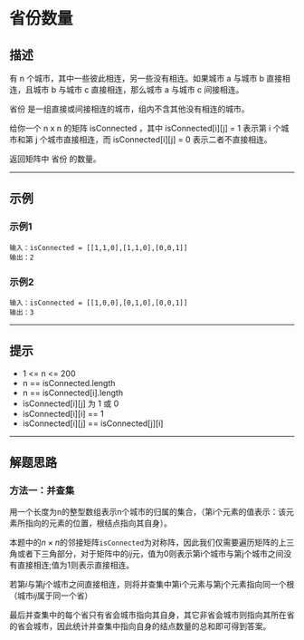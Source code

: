 # 省份数量
## 描述
有 n 个城市，其中一些彼此相连，另一些没有相连。如果城市 a 与城市 b 直接相连，且城市 b 与城市 c 直接相连，那么城市 a 与城市 c 间接相连。  

省份 是一组直接或间接相连的城市，组内不含其他没有相连的城市。  

给你一个 n x n 的矩阵 isConnected ，其中 isConnected[i][j] = 1 表示第 i 个城市和第 j 个城市直接相连，而 isConnected[i][j] = 0 表示二者不直接相连。  

返回矩阵中 省份 的数量。 

---

## 示例
### 示例1  

    输入：isConnected = [[1,1,0],[1,1,0],[0,0,1]]
    输出：2

### 示例2 
    输入：isConnected = [[1,0,0],[0,1,0],[0,0,1]]
    输出：3

--- 
## 提示

- 1 <= n <= 200
- n == isConnected.length
- n == isConnected[i].length
- isConnected[i][j] 为 1 或 0
- isConnected[i][i] == 1
- isConnected[i][j] == isConnected[j][i]

---
## 解题思路
### 方法一：并查集  

用一个长度为n的整型数组表示n个城市的归属的集合，（第i个元素的值表示：该元素所指向的元素的位置，根结点指向其自身）。  

本题中的$n\times n$的邻接矩阵`isConnected`为对称阵，因此我们仅需要遍历矩阵的上三角或者下三角部分，对于矩阵中的$ij$元，值为0则表示第i个城市与第j个城市之间没有直接相连;值为1则表示直接相连。

若第$i$与第$j$个城市之间直接相连，则将并查集中第i个元素与第j个元素指向同一个根（城市$ij$属于同一个省）  

最后并查集中的每个省只有省会城市指向其自身，其它非省会城市则指向其所在省的省会城市，因此统计并查集中指向自身的结点数量的总和即可得到答案。